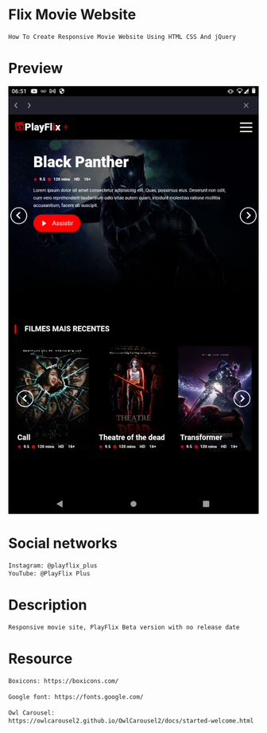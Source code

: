 # Flix Movie Website

    How To Create Responsive Movie Website Using HTML CSS And jQuery

# Preview

!["How To Create Responsive Movie Website Using HTML CSS And jQuery"](https://raw.githubusercontent.com/igcardoso/PlayFlix_beta_version.0.0.1/main/images/Screenshot_20220329-065132.png "How To Create Responsive Movie Website Using HTML CSS And jQuery")

# Social networks 

    Instagram: @playflix_plus
    YouTube: @PlayFlix Plus

# Description

    Responsive movie site, PlayFlix Beta version with no release date 

# Resource

    Boxicons: https://boxicons.com/

    Google font: https://fonts.google.com/

    Owl Carousel: https://owlcarousel2.github.io/OwlCarousel2/docs/started-welcome.html
